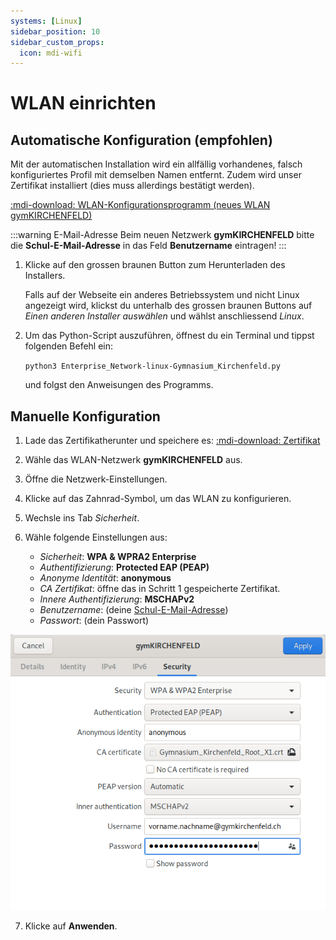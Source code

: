```yaml
---
systems: [Linux]
sidebar_position: 10
sidebar_custom_props:
  icon: mdi-wifi
---
```


# WLAN einrichten



## Automatische Konfiguration (empfohlen)

Mit der automatischen Installation wird ein allfällig vorhandenes, falsch konfiguriertes Profil mit demselben Namen entfernt. Zudem wird unser Zertifikat installiert (dies muss allerdings bestätigt werden).

[:mdi-download: WLAN-Konfigurationsprogramm (neues WLAN gymKIRCHENFELD)][1]

[1]: https://enterprise-wifi.net/?idp=572&profile=332

:::warning E-Mail-Adresse
Beim neuen Netzwerk __gymKIRCHENFELD__ bitte die **Schul-E-Mail-Adresse** in das Feld __Benutzername__ eintragen!
:::

1. Klicke auf den grossen braunen Button zum Herunterladen des Installers.

   Falls auf der Webseite ein anderes Betriebssystem und nicht Linux angezeigt wird, klickst du unterhalb des grossen braunen Buttons auf _Einen anderen Installer auswählen_ und wählst anschliessend _Linux_.
2. Um das Python-Script auszuführen, öffnest du ein Terminal und tippst folgenden Befehl ein:

   `python3 Enterprise_Network-linux-Gymnasium_Kirchenfeld.py`

   und folgst den Anweisungen des Programms.

## Manuelle Konfiguration

1. Lade das Zertifikatherunter und speichere es:
   [:mdi-download: Zertifikat][2]
2. Wähle das WLAN-Netzwerk **gymKIRCHENFELD** aus.
3. Öffne die Netzwerk-Einstellungen.
4. Klicke auf das Zahnrad-Symbol, um das WLAN zu konfigurieren.
5. Wechsle ins Tab _Sicherheit_.
6. Wähle folgende Einstellungen aus:

    - _Sicherheit_: **WPA & WPRA2 Enterprise**
    - _Authentifizierung_: **Protected EAP (PEAP)**
    - _Anonyme Identität_: **anonymous**
    - _CA Zertifikat_: öffne das in Schritt 1 gespeicherte Zertifikat.
    - _Innere Authentifizierung_: **MSCHAPv2**
    - _Benutzername_: (deine [Schul-E-Mail-Adresse](../../konto/))
    - _Passwort_: (dein Passwort)

![](./wlan.png)

7. Klicke auf __Anwenden__.

[2]: https://media.mygymer.ch/wifi/Gymnasium_Kirchenfeld_Root_X1.crt
